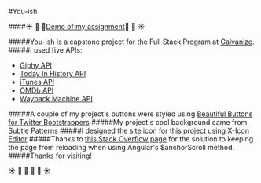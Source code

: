 #You-ish

####:sunny: :palm_tree: :evergreen_tree:[Demo of my assignment](http://youish.herokuapp.com):evergreen_tree: :palm_tree: :sunny:

#####You-ish is a capstone project for the Full Stack Program at [Galvanize](http://www.galvanize.com/courses/full-stack/).
#####I used five APIs:
* [Giphy API](https://github.com/Giphy/GiphyAPI)
* [Today In History API](http://history.muffinlabs.com/#api)
* [iTunes API](https://www.apple.com/itunes/affiliates/resources/documentation/itunes-store-web-service-search-api.html)
* [OMDb API](http://www.omdbapi.com/)
* [Wayback Machine API](https://archive.org/help/wayback_api.php)

#####A couple of my project's buttons were styled using [Beautiful Buttons for Twitter Bootstrappers](http://charliepark.org/bootstrap_buttons/)
#####My project's cool background came from [Subtle Patterns](http://subtlepatterns.com/solid/)
#####I designed the site icon for this project using [X-Icon Editor](http://www.xiconeditor.com/)
#####Thanks to [this Stack Overflow page](http://stackoverflow.com/questions/14712223/how-to-handle-anchor-hash-linking-in-angularjs) for the solution to keeping the page from reloading when using Angular's $anchorScroll method.
#####Thanks for visiting!

:sunny: :palm_tree: :evergreen_tree: :evergreen_tree: :palm_tree: :sunny:


